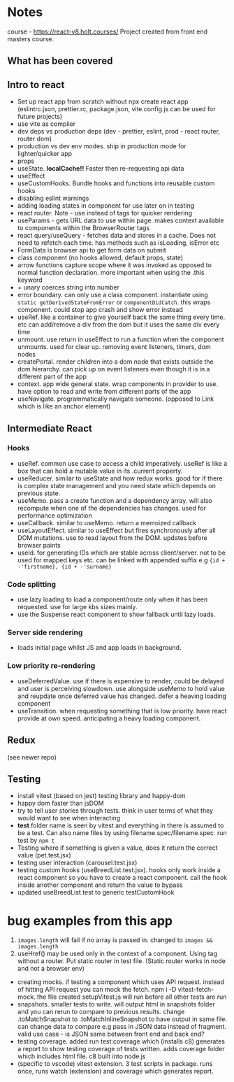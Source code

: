 # Notes

course - https://react-v8.holt.courses/
Project created from front end masters course.

## What has been covered

## Intro to react

- Set up react app from scratch without npx create react app (eslintrc.json, prettier.rc, package.json, vite.config.js can be used for future projects)
- use vite as compiler
- dev deps vs production deps (dev - prettier, eslint, prod - react router, router dom)
- production vs dev env modes. ship in production mode for lighter/quicker app
- props
- useState. **localCache!!** Faster then re-requesting api data
- useEffect
- useCustomHooks. Bundle hooks and functions into reusable custom hooks
- disabling eslint warnings
- adding loading states in component for use later on in testing
- react router. Note - use <link> instead of <a> tags for quicker rendering
- useParams - gets URL data to use within page. makes context available to components within the BrowserRouter tags
- react query/useQuery - fetches data and stores in a cache. Does not need to refetch each time. has methods such as isLoading, isError etc
- FormData is browser api to get form data on submit
- class component (no hooks allowed, default props, state)
- arrow functions capture scope where it was invoked as opposed to normal function declaration. more important when using the .this keyword
- \+ unary coerces string into number
- error boundary. can only use a class component. instantiate using `static getDerivedStateFromError` or `componentDidCatch`. this wraps component. could stop app crash and show error instead
- useRef. like a container to give yourself back the same thing every time. etc can add/remove a div from the dom but it uses the same div every time
- unmount. use return in useEffect to run a function when the component unmounts. used for clear up. removing event listeners, timers, dom nodes
- createPortal. render children into a dom node that exists outside the dom hierarchy. can pick up on event listeners even though it is in a different part of the app
- context. app wide general state. wrap components in provider to use. have option to read and write from different parts of the app
- useNavigate. programmatically navigate someone. (opposed to Link which is like an anchor element)

## Intermediate React

### Hooks

- useRef. common use case to access a child imperatively. useRef is like a box that can hold a mutable value in its .current property.
- useReducer. similar to useState and how redux works. good for if there is complex state management and you need state which depends on previous state.
- useMemo. pass a create function and a dependency array. will also recompute when one of the dependencies has changes. used for performance optimization
- useCallback. similar to useMemo. return a memoized callback
- useLayoutEffect. similar to useEffect but fires synchronously after all DOM mutations. use to read layout from the DOM. updates before browser paints
- useId. for generating IDs which are stable across client/server. not to be used for mapped keys etc. can be linked with appended suffix e.g `{id + -'firstname}, {id + -'surname}`

### Code splitting

- use lazy loading to load a component/route only when it has been requested. use for large kbs sizes mainly.
- use the Suspense react component to show fallback until lazy loads.

### Server side rendering

- loads initial page whilst JS and app loads in background.

### Low priority re-rendering

- useDeferredValue. use if there is expensive to render, could be delayed and user is perceiving slowdown. use alongside useMemo to hold value and reupdate once deferred value has changed. defer a heaving loading component
- useTransition. when requesting something that is low priority. have react provide at own speed. anticipating a heavy loading component.

## Redux

(see newer repo)

## Testing

- install vitest (based on jest) testing library and happy-dom
- happy dom faster than jsDOM
- try to tell user stories through tests. think in user terms of what they would want to see when interacting
- **test** folder name is seen by vitest and everything in there is assumed to be a test. Can also name files by using filename.spec/filename.spec. run test by `npm t`
- Testing where if something is given a value, does it return the correct value (pet.test.jsx)
- testing user interaction (carousel.test.jsx)
- testing custom hooks (useBreedList.test.jsx). hooks only work inside a react component so you have to create a react component. call the hook inside another component and return the value to bypass
- updated useBreedList.test to generic testCustomHook

# bug examples from this app

1. `images.length` will fail if no array is passed in. changed to `images && images.length`
2. useHref() may be used only in the context of a <Router> component. Using <Link> tag without a router. Put static router in test file. (Static router works in node and not a browser env)

- creating mocks. if testing a component which uses API request. instead of hitting API request you can mock the fetch. npm i -D vitest-fetch-mock. the file created setupVitest.js will run before all other tests are run
- snapshots. smaller tests to write. will output html in snapshots folder and you can rerun to compare to previous results. change .toMatchSnapshot to .toMatchInlineSnapshot to have output in same file. can change data to compare e.g pass in JSON data instead of fragment. valid use case - is JSON same between front end and back end?
- testing coverage. added run test:coverage which (installs c8) generates a report to show testing coverage of tests written. adds coverage folder which includes html file. c8 built into node.js
- (specific to vscode) vitest extension. 3 test scripts in package. runs once, runs watch (extension) and coverage which generates report.
